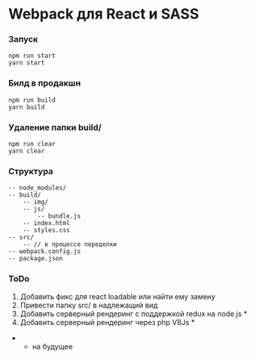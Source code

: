 # Webpack для React и SASS

### Запуск
    npm run start
    yarn start

### Билд в продакшн
    npm run build 
    yarn build

### Удаление папки build/
    npm run clear 
    yarn clear

### Структура

    -- node_modules/
    -- build/
        -- img/
        -- js/
            -- bundle.js
        -- index.html
        -- styles.css
    -- src/
        -- // в процессе переделки
    -- webpack.config.js
    -- package.json


### ToDo

1. Добавить фикс для react loadable или найти ему замену
2. Привести папку src/ в надлежащий вид
3. Добавить серверный рендеринг с поддержкой redux на node.js *
4. Добавить серверный рендеринг через php V8Js *

* - на будущее
